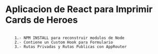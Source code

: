 #   Aplicacion de React para Imprimir Cards de Heroes

```

    1.- NPM INSTALL para reconstruir modulos de Node
    2.- Contiene un Custom Hook para Formulario
    3.- Rutas Privadas y Rutas Publicas con AppRouter
    
```